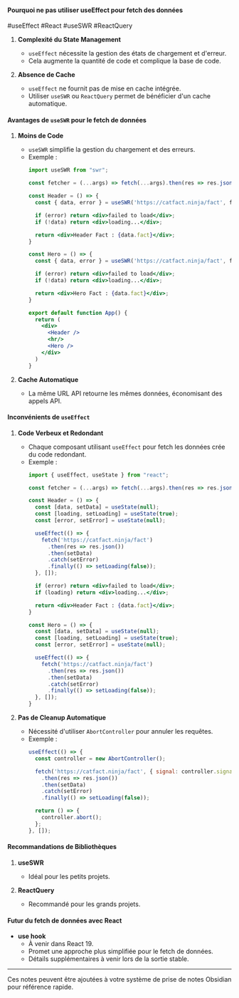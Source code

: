 #### Pourquoi ne pas utiliser useEffect pour fetch des données

#useEffect #React #useSWR #ReactQuery

1. **Complexité du State Management**
    - `useEffect` nécessite la gestion des états de chargement et d'erreur.
    - Cela augmente la quantité de code et complique la base de code.

2. **Absence de Cache**
    - `useEffect` ne fournit pas de mise en cache intégrée.
    - Utiliser `useSWR` ou `ReactQuery` permet de bénéficier d'un cache automatique.

#### Avantages de `useSWR` pour le fetch de données

1. **Moins de Code**
    - `useSWR` simplifie la gestion du chargement et des erreurs.
    - Exemple :
      ```jsx
      import useSWR from "swr";

      const fetcher = (...args) => fetch(...args).then(res => res.json());

      const Header = () => {
        const { data, error } = useSWR('https://catfact.ninja/fact', fetcher);

        if (error) return <div>failed to load</div>;
        if (!data) return <div>loading...</div>;

        return <div>Header Fact : {data.fact}</div>;
      }

      const Hero = () => {
        const { data, error } = useSWR('https://catfact.ninja/fact', fetcher);

        if (error) return <div>failed to load</div>;
        if (!data) return <div>loading...</div>;

        return <div>Hero Fact : {data.fact}</div>;
      }

      export default function App() {
        return (
          <div>
            <Header />
            <hr/>
            <Hero />
          </div>
        )
      }
      ```

2. **Cache Automatique**
    - La même URL API retourne les mêmes données, économisant des appels API.

#### Inconvénients de `useEffect`

1. **Code Verbeux et Redondant**
    - Chaque composant utilisant `useEffect` pour fetch les données crée du code redondant.
    - Exemple :
      ```jsx
      import { useEffect, useState } from "react";

      const fetcher = (...args) => fetch(...args).then(res => res.json());

      const Header = () => {
        const [data, setData] = useState(null);
        const [loading, setLoading] = useState(true);
        const [error, setError] = useState(null);

        useEffect(() => {
          fetch('https://catfact.ninja/fact')
            .then(res => res.json())
            .then(setData)
            .catch(setError)
            .finally(() => setLoading(false));
        }, []);

        if (error) return <div>failed to load</div>;
        if (loading) return <div>loading...</div>;

        return <div>Header Fact : {data.fact}</div>;
      }

      const Hero = () => {
        const [data, setData] = useState(null);
        const [loading, setLoading] = useState(true);
        const [error, setError] = useState(null);

        useEffect(() => {
          fetch('https://catfact.ninja/fact')
            .then(res => res.json())
            .then(setData)
            .catch(setError)
            .finally(() => setLoading(false));
        }, []);
      }
      ```

2. **Pas de Cleanup Automatique**
    - Nécessité d'utiliser `AbortController` pour annuler les requêtes.
    - Exemple :
      ```jsx
      useEffect(() => {
        const controller = new AbortController();

        fetch('https://catfact.ninja/fact', { signal: controller.signal })
          .then(res => res.json())
          .then(setData)
          .catch(setError)
          .finally(() => setLoading(false));

        return () => {
          controller.abort();
        };
      }, []);
      ```

#### Recommandations de Bibliothèques

1. **useSWR**
    - Idéal pour les petits projets.

2. **ReactQuery**
    - Recommandé pour les grands projets.

#### Futur du fetch de données avec React

- **use hook**
  - À venir dans React 19.
  - Promet une approche plus simplifiée pour le fetch de données.
  - Détails supplémentaires à venir lors de la sortie stable.

---

Ces notes peuvent être ajoutées à votre système de prise de notes Obsidian pour référence rapide.